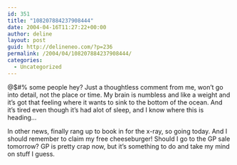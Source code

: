```yaml
---
id: 351
title: "108207884237908444"
date: 2004-04-16T11:27:22+00:00
author: deline
layout: post
guid: http://delineneo.com/?p=236
permalink: /2004/04/108207884237908444/
categories:
  - Uncategorized
---
```

@$#% some people hey? Just a thoughtless comment from me, won&#8217;t go into detail, not the place or time. My brain is numbless and like a weight and it&#8217;s got that feeling where it wants to sink to the bottom of the ocean. And it&#8217;s tired even though it&#8217;s had alot of sleep, and I know where this is heading&#8230;

In other news, finally rang up to book in for the x-ray, so going today. And I should remember to claim my free cheeseburger! Should I go to the GP sale tomorrow? GP is pretty crap now, but it&#8217;s something to do and take my mind on stuff I guess.
